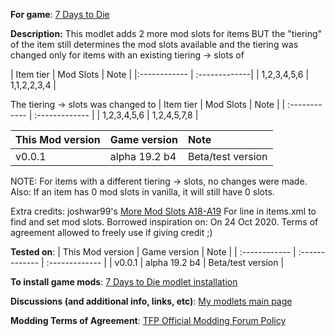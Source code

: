 **For game**: [7 Days to Die](https://7daystodie.com)

**Description:**
This modlet adds 2 more mod slots for items BUT the "tiering" of the item still determines the mod slots available and the tiering was changed only for items with an existing tiering -> slots of

| Item tier | Mod Slots | Note |
|:------------ | :-------------|
| 1,2,3,4,5,6 | 1,1,2,2,3,4 |


The tiering -> slots was changed to
| Item tier | Mod Slots | Note |
| :------------ | :------------- |
| 1,2,3,4,5,6 | 1,2,4,5,7,8 |

| This Mod version | Game version | Note |
| :------------ | :------------- | :------------- |
| v0.0.1 | alpha 19.2 b4 | Beta/test version |

NOTE: For items with a different tiering -> slots, no changes were made.  Also: If an item has 0 mod slots in vanilla, it will still have 0 slots.

Extra credits:
joshwar99's [More Mod Slots A18-A19](https://www.nexusmods.com/7daystodie/mods/464) For line in items.xml to find and set mod slots. Borrowed inspiration on: On 24 Oct 2020.  Terms of agreement allowed to freely use if giving credit ;)

**Tested on**:
| This Mod version | Game version | Note |
| :------------ | :------------- | :------------- |
| v0.0.1 | alpha 19.2 b4 | Beta/test version |

**To install game mods**: [7 Days to Die modlet installation](https://gist.github.com/doughphunghus/a1907c5f63b5fe79bd823965328f25bf)

**Discussions (and additional info, links, etc)**: [My modlets main page](https://community.7daystodie.com/topic/17197-doughs-modlets)

**Modding Terms of Agreement**: [TFP Official Modding Forum Policy ](https://community.7daystodie.com/topic/4189-tfp-official-modding-forum-policy/)

